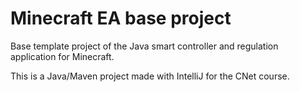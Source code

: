 # Minecraft EA base project

Base template project of the Java smart controller and regulation application for Minecraft.

This is a Java/Maven project made with IntelliJ for the CNet course.

[//]: # (todo update this text file with a project description, documentation, etc.)
